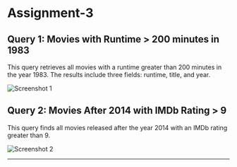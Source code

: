 # Assignment-3

## Query 1: Movies with Runtime > 200 minutes in 1983

This query retrieves all movies with a runtime greater than 200 minutes in the year 1983. The results include three fields: runtime, title, and year.

![Screenshot 1](https://github.com/arjoseven/Assignment-3/assets/158103825/e0876566-595f-4930-96ca-2aa06631368c)

## Query 2: Movies After 2014 with IMDb Rating > 9

This query finds all movies released after the year 2014 with an IMDb rating greater than 9.

![Screenshot 2](https://github.com/arjoseven/Assignment-3/assets/158103825/82824158-8f1b-4939-9948-ddab63e9bd5b)

--- 
